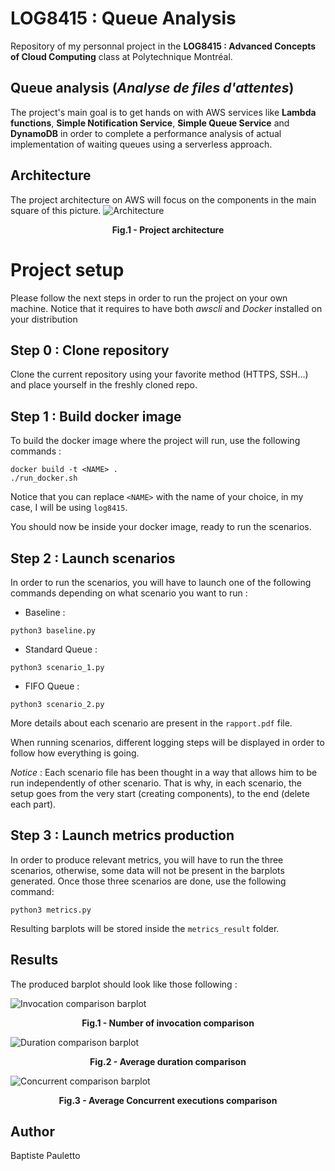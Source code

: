# LOG8415 : Queue Analysis

Repository of my personnal project in the **LOG8415 : Advanced Concepts of Cloud Computing** class at Polytechnique Montréal.

## Queue analysis (*Analyse de files d'attentes*)

The project's main goal is to get hands on with AWS services like **Lambda functions**, **Simple Notification Service**, **Simple Queue Service** and **DynamoDB**  in order to complete a performance analysis of actual implementation of waiting queues using a serverless approach.

## Architecture

The project architecture on AWS will focus on the components in the main square of this picture.
![Architecture](https://github.com/baptiste-pauletto1/Queue-Analysis/blob/main/?raw=true)
<figcaption align = "center"><b>Fig.1 - Project architecture </b></figcaption>

# Project setup

Please follow the next steps in order to run the project on your own machine.
Notice that it requires to have both *awscli* and *Docker* installed on your distribution

## Step 0 : Clone repository
Clone the current repository using your favorite method (HTTPS, SSH...) and place yourself in the freshly cloned repo.

## Step 1 : Build docker image
To build the docker image where the project will run, use the following commands :
```shell
docker build -t <NAME> .
./run_docker.sh
```
Notice that you can replace `<NAME>` with the name of your choice, in my case, I will be using `log8415`.

You should now be inside your docker image, ready to run the scenarios.
## Step 2 : Launch scenarios
In order to run the scenarios, you will have to launch one of the following commands depending on what scenario you want to run :

* Baseline :
```shell
python3 baseline.py
```
* Standard Queue :
```shell
python3 scenario_1.py
```
* FIFO Queue :
```shell
python3 scenario_2.py
```
More details about each scenario are present in the `rapport.pdf` file.

When running scenarios, different logging steps will be displayed in order to follow how everything is going.

*Notice* : Each scenario file has been thought in a way that allows him to be run independently of other scenario.
That is why, in each scenario, the setup goes from the very start (creating components), to the end (delete each part).

## Step 3 : Launch metrics production

In order to produce relevant metrics, you will have to run the three scenarios, otherwise, some data will not be present in the barplots generated.
Once those three scenarios are done, use the following command:

```shell
python3 metrics.py
```
Resulting barplots will be stored inside the `metrics_result` folder.

## Results

The produced barplot should look like those following :

![Invocation comparison barplot](https://github.com/baptiste-pauletto1/Queue-Analysis/blob/main/metrics_result/invocation_comparison.png?raw=true)
<figcaption align = "center"><b>Fig.1 - Number of invocation comparison</b></figcaption>

![Duration comparison barplot](https://github.com/baptiste-pauletto1/Queue-Analysis/blob/main/metrics_result/duration_comparison.png?raw=true)
<figcaption align = "center"><b>Fig.2 - Average duration comparison</b></figcaption>

![Concurrent comparison barplot](https://github.com/baptiste-pauletto1/Queue-Analysis/blob/main/metrics_result/concurrent_comparison.png?raw=true)
<figcaption align = "center"><b>Fig.3 - Average Concurrent executions comparison</b></figcaption>

## Author

Baptiste Pauletto
